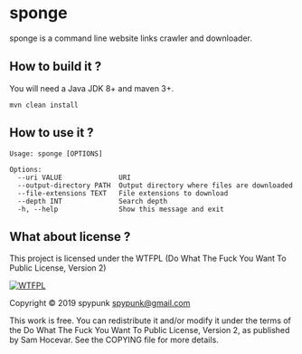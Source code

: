 # sponge
sponge is a command line website links crawler and downloader.
## How to build it ?
You will need a Java JDK 8+ and maven 3+.
~~~
mvn clean install
~~~
## How to use it ?
~~~
Usage: sponge [OPTIONS]

Options:
  --uri VALUE              URI
  --output-directory PATH  Output directory where files are downloaded
  --file-extensions TEXT   File extensions to download
  --depth INT              Search depth
  -h, --help               Show this message and exit

~~~
## What about license ?
This project is licensed under the WTFPL (Do What The Fuck You Want To Public License, Version 2)

[![WTFPL](http://www.wtfpl.net/wp-content/uploads/2012/12/logo-220x1601.png)](http://www.wtfpl.net/)

Copyright © 2019 spypunk [spypunk@gmail.com](mailto:spypunk@gmail.com)

This work is free. You can redistribute it and/or modify it under the terms of the Do What The Fuck You Want To Public License, Version 2, as published by Sam Hocevar. See the COPYING file for more details.